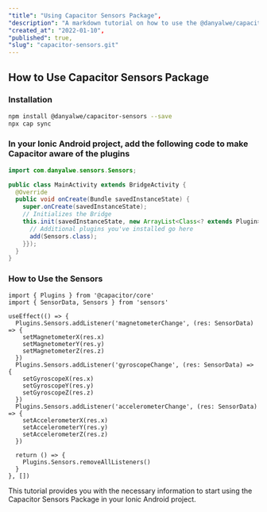 ```yaml
---
"title": "Using Capacitor Sensors Package",
"description": "A markdown tutorial on how to use the @danyalwe/capacitor-sensors package in your Ionic Android project to access sensor data like magnetometer, gyroscope, and accelerometer.",
"created_at": "2022-01-10",
"published": true,
"slug": "capacitor-sensors.git"
---
```


## How to Use Capacitor Sensors Package

### Installation

```bash
npm install @danyalwe/capacitor-sensors --save
npx cap sync
```

### In your Ionic Android project, add the following code to make Capacitor aware of the plugins

```java
import com.danyalwe.sensors.Sensors;

public class MainActivity extends BridgeActivity {
  @Override
  public void onCreate(Bundle savedInstanceState) {
    super.onCreate(savedInstanceState);
    // Initializes the Bridge
    this.init(savedInstanceState, new ArrayList<Class<? extends Plugin>>() {{
      // Additional plugins you've installed go here
      add(Sensors.class);
    }});
  }
}
```

### How to Use the Sensors

```tsx
import { Plugins } from '@capacitor/core'
import { SensorData, Sensors } from 'sensors'

useEffect(() => {
  Plugins.Sensors.addListener('magnetometerChange', (res: SensorData) => {
    setMagnetometerX(res.x)
    setMagnetometerY(res.y)
    setMagnetometerZ(res.z)
  })
  Plugins.Sensors.addListener('gyroscopeChange', (res: SensorData) => {
    setGyroscopeX(res.x)
    setGyroscopeY(res.y)
    setGyroscopeZ(res.z)
  })
  Plugins.Sensors.addListener('accelerometerChange', (res: SensorData) => {
    setAccelerometerX(res.x)
    setAccelerometerY(res.y)
    setAccelerometerZ(res.z)
  })

  return () => {
    Plugins.Sensors.removeAllListeners()
  }
}, [])
```

This tutorial provides you with the necessary information to start using the Capacitor Sensors Package in your Ionic Android project.